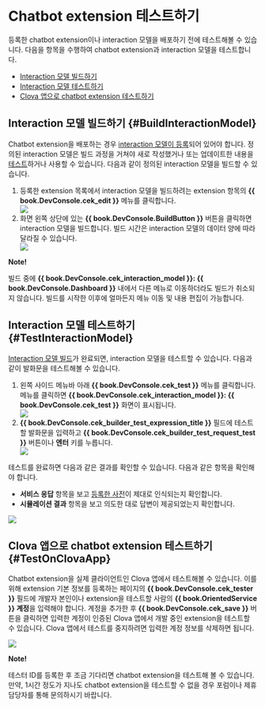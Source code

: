 # Chatbot extension 테스트하기
등록한 chatbot extension이나 interaction 모델을 배포하기 전에 테스트해볼 수 있습니다. 다음을 항목을 수행하여 chatbot extension과 interaction 모델을 테스트합니다.

* [Interaction 모델 빌드하기](#BuildInteractionModel)
* [Interaction 모델 테스트하기](#TestInteractionModel)
* [Clova 앱으로 chatbot extension 테스트하기](#TestOnClovaApp)

## Interaction 모델 빌드하기 {#BuildInteractionModel}

Chatbot extension을 배포하는 경우 [interaction 모델이 등록](/DevConsole/Guides/CEK/Register_Interaction_Model.md)되어 있어야 합니다. 정의된 interaction 모델은 빌드 과정을 거쳐야 새로 작성했거나 또는 업데이트한 내용을 [테스트](#TestInteractionModel)하거나 사용할 수 있습니다. 다음과 같이 정의된 interaction 모델을 빌드할 수 있습니다.

<ol>
  <li>등록한 extension 목록에서 interaction 모델을 빌드하려는 extension 항목의 <strong>{{ book.DevConsole.cek_edit }}</strong> 메뉴를 클릭합니다.</li>
  <img src="/DevConsole/Resources/Images/DevConsole-Interaction_Model_Menu.png" />
  <li>화면 왼쪽 상단에 있는 <strong>{{ book.DevConsole.BuildButton }}</strong> 버튼을 클릭하면 interaction 모델을 빌드합니다. 빌드 시간은 interaction 모델의 데이터 양에 따라 달라질 수 있습니다.</li>
  <img src="/DevConsole/Resources/Images/DevConsole-Build_Interaction_Model.png" />
</ol>

<div class="note">
  <p><strong>Note!</strong></p>
  <p>빌드 중에 <strong>{{ book.DevConsole.cek_interaction_model }}: {{ book.DevConsole.Dashboard }}</strong> 내에서 다른 메뉴로 이동하더라도 빌드가 취소되지 않습니다. 빌드를 시작한 이후에 얼마든지 메뉴 이동 및 내용 편집이 가능합니다.</p>
</div>

## Interaction 모델 테스트하기 {#TestInteractionModel}

[Interaction 모델 빌드](#BuildInteractionModel)가 완료되면, interaction 모델을 테스트할 수 있습니다. 다음과 같이 발화문을 테스트해볼 수 있습니다.

<ol>
  <li>왼쪽 사이드 메뉴바 아래 <strong>{{ book.DevConsole.cek_test }}</strong> 메뉴를 클릭합니다. 메뉴를 클릭하면 <strong>{{ book.DevConsole.cek_interaction_model }}: {{ book.DevConsole.cek_test }}</strong> 화면이 표시됩니다.</li>
  <img src="/DevConsole/Resources/Images/DevConsole-Test_Menu.png" />
  <li><strong>{{ book.DevConsole.cek_builder_test_expression_title }}</strong> 필드에 테스트할 발화문을 입력하고 <strong>{{ book.DevConsole.cek_builder_test_request_test }}</strong> 버튼이나 <strong>엔터</strong> 키를 누릅니다.</li>
  <img src="/DevConsole/Resources/Images/DevConsole-Test_Utterance_Example.png" />
</ol>

테스트를 완료하면 다음과 같은 결과를 확인할 수 있습니다. 다음과 같은 항목을 확인해야 합니다.

* **서비스 응답** 항목을 보고 [등록한 사전](/DevConsole/Guides/CEK/Register_Interaction_Model.md#AddDictionary)이 제대로 인식되는지 확인합니다.
* **시뮬레이션 결과** 항목을 보고 의도한 대로 답변이 제공되었는지 확인합니다.

![](/DevConsole/Resources/Images/DevConsole-Test_Result.png)

## Clova 앱으로 chatbot extension 테스트하기 {#TestOnClovaApp}

Chatbot extension을 실제 클라이언트인 Clova 앱에서 테스트해볼 수 있습니다. 이를 위해 extension 기본 정보를 등록하는 페이지의 **{{ book.DevConsole.cek_tester }}** 필드에 개발자 본인이나 extension을 테스트할 사람의 <strong>{{ book.OrientedService }} 계정</strong>을 입력해야 합니다. 계정을 추가한 후 **{{ book.DevConsole.cek_save }}** 버튼을 클릭하면 입력한 계정이 인증된 Clova 앱에서 개발 중인 extension을 테스트할 수 있습니다. Clova 앱에서 테스트를 중지하려면 입력한 계정 정보를 삭제하면 됩니다.

![](/DevConsole/Resources/Images/DevConsole-Add_Tester_ID.png)

<div class="note">
  <p><strong>Note!</strong></p>
  <p>테스터 ID를 등록한 후 조금 기다리면 chatbot extension을 테스트해 볼 수 있습니다. 만약, 1시간 정도가 지나도 chatbot extension을 테스트할 수 없을 경우 포럼이나 제휴 담당자를 통해 문의하시기 바랍니다.</p>
</div>
